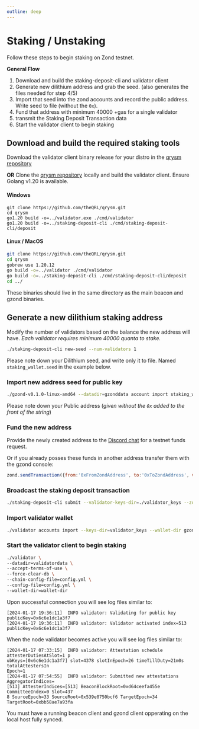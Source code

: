 ```yaml
---
outline: deep
---
```


# Staking / Unstaking

Follow these steps to begin staking on Zond testnet.

**General Flow**

1. Download and build the staking-deposit-cli and validator client
2. Generate new dilithium address and grab the seed. (also generates the files needed for step 4/5)
2. Import that seed into the zond accounts and record the public address. Write seed to file (without the `0x`).
3. Fund that address with minimum 40000 +gas for a single validator
4. transmit the Staking Deposit Transaction data
5. Start the validator client to begin staking

## Download and build the required staking tools

Download the validator client binary release for your distro in the [qrysm repository](https://github.com/theQRL/qrysm/releases/latest)

**OR**
Clone the [qrysm repository](https://github.com/theQRL/qrysm) locally and build the validator client. Ensure Golang v1.20 is available.

#### Windows 

```
git clone https://github.com/theQRL/qrysm.git
cd qrysm
go1.20 build -o=../validator.exe ./cmd/validator
go1.20 build -o=../staking-deposit-cli ./cmd/staking-deposit-cli/deposit
```

#### Linux / MacOS

```bash
git clone https://github.com/theQRL/qrysm.git
cd qrysm
gobrew use 1.20.12
go build -o=../validator ./cmd/validator
go build -o=../staking-deposit-cli ./cmd/staking-deposit-cli/deposit
cd ../
```

These binaries should live in the same directory as the main beacon and gzond binaries. 

## Generate a new dilithium staking address

Modify the number of validators based on the balance the new address will have. *Each validator requires minimum 40000 quanta to stake.*

```bash
./staking-deposit-cli new-seed --num-validators 1
```

Please note down your Dilithium seed, and write only it to file. Named `staking_wallet.seed` in the example below.

### Import new address seed for public key

```bash
./gzond-v0.1.0-linux-amd64 --datadir=gzonddata account import staking_wallet.seed 
```

Please note down your Public address (*given without the `0x` added to the front of the string*)

### Fund the new address

Provide the newly created address to the [Discord chat](https://theqrl.org/discord) for a testnet funds request.

Or if you already posses these funds in another address transfer them with the gzond console: 

```js
zond.sendTransaction({from:'0xFromZondAddress', to:'0xToZondAddress', value: web3.toWei(40001.0, "ether"), gas:21000});
```

### Broadcast the staking deposit transaction

```bash
./staking-deposit-cli submit --validator-keys-dir=./validator_keys --zond-seed-file= staking_wallet.seed
```

### Import validator wallet

```bash
./validator accounts import --keys-dir=validator_keys --wallet-dir gzonddata/keystore/
```

### Start the validator client to begin staking

```bash
./validator \
--datadir=validatordata \
--accept-terms-of-use \
--force-clear-db \
--chain-config-file=config.yml \
--config-file=config.yml \
--wallet-dir=wallet-dir
```

Upon successful connection you will see log files similar to:

```
[2024-01-17 19:36:11]  INFO validator: Validating for public key publicKey=0x6c6e1dc1a3f7
[2024-01-17 19:36:11]  INFO validator: Validator activated index=513 publicKey=0x6c6e1dc1a3f7
```

When the node validator becomes active you will see log files similar to:

```
[2024-01-17 07:33:15]  INFO validator: Attestation schedule attesterDutiesAtSlot=1 p
ubKeys=[0x6c6e1dc1a3f7] slot=4378 slotInEpoch=26 timeTillDuty=21m0s totalAttestersIn
Epoch=1
[2024-01-17 07:54:55]  INFO validator: Submitted new attestations AggregatorIndices=
[513] AttesterIndices=[513] BeaconBlockRoot=0xd64ceefa455e CommitteeIndex=0 Slot=437
8 SourceEpoch=33 SourceRoot=0x539e0750bcf6 TargetEpoch=34 TargetRoot=0xbb58ae7a93fa
```


You must have a running beacon client and gzond client opperating on the local host fully synced.